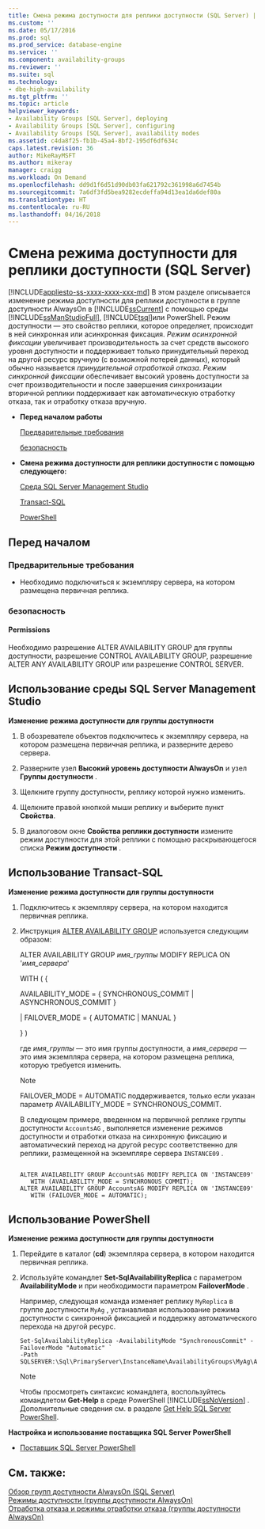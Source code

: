 ```yaml
---
title: Смена режима доступности для реплики доступности (SQL Server) | Документы Майкрософт
ms.custom: ''
ms.date: 05/17/2016
ms.prod: sql
ms.prod_service: database-engine
ms.service: ''
ms.component: availability-groups
ms.reviewer: ''
ms.suite: sql
ms.technology:
- dbe-high-availability
ms.tgt_pltfrm: ''
ms.topic: article
helpviewer_keywords:
- Availability Groups [SQL Server], deploying
- Availability Groups [SQL Server], configuring
- Availability Groups [SQL Server], availability modes
ms.assetid: c4da8f25-fb1b-45a4-8bf2-195df6df634c
caps.latest.revision: 36
author: MikeRayMSFT
ms.author: mikeray
manager: craigg
ms.workload: On Demand
ms.openlocfilehash: dd9d1f6d51d90db03fa621792c361998a6d7454b
ms.sourcegitcommit: 7a6df3fd5bea9282ecdeffa94d13ea1da6def80a
ms.translationtype: HT
ms.contentlocale: ru-RU
ms.lasthandoff: 04/16/2018
---
```

# <a name="change-the-availability-mode-of-an-availability-replica-sql-server"></a>Смена режима доступности для реплики доступности (SQL Server)
[!INCLUDE[appliesto-ss-xxxx-xxxx-xxx-md](../../../includes/appliesto-ss-xxxx-xxxx-xxx-md.md)]
  В этом разделе описывается изменение режима доступности для реплики доступности в группе доступности AlwaysOn в [!INCLUDE[ssCurrent](../../../includes/sscurrent-md.md)] с помощью среды [!INCLUDE[ssManStudioFull](../../../includes/ssmanstudiofull-md.md)], [!INCLUDE[tsql](../../../includes/tsql-md.md)]или PowerShell. Режим доступности — это свойство реплики, которое определяет, происходит в ней синхронная или асинхронная фиксация. *Режим асинхронной фиксации* увеличивает производительность за счет средств высокого уровня доступности и поддерживает только принудительный переход на другой ресурс вручную (с возможной потерей данных), который обычно называется *принудительной отработкой отказа*. *Режим синхронной фиксации* обеспечивает высокий уровень доступности за счет производительности и после завершения синхронизации вторичной реплики поддерживает как автоматическую отработку отказа, так и отработку отказа вручную.  
  
-   **Перед началом работы**  
  
     [Предварительные требования](#Prerequisites)  
  
     [безопасность](#Security)  
  
-   **Смена режима доступности для реплики доступности с помощью следующего:**  
  
     [Среда SQL Server Management Studio](#SSMSProcedure)  
  
     [Transact-SQL](#TsqlProcedure)  
  
     [PowerShell](#PowerShellProcedure)  
  
##  <a name="BeforeYouBegin"></a> Перед началом  
  
###  <a name="Prerequisites"></a> Предварительные требования  
  
-   Необходимо подключиться к экземпляру сервера, на котором размещена первичная реплика.  
  
###  <a name="Security"></a> безопасность  
  
####  <a name="Permissions"></a> Permissions  
 Необходимо разрешение ALTER AVAILABILITY GROUP для группы доступности, разрешение CONTROL AVAILABILITY GROUP, разрешение ALTER ANY AVAILABILITY GROUP или разрешение CONTROL SERVER.  
  
##  <a name="SSMSProcedure"></a> Использование среды SQL Server Management Studio  
 **Изменение режима доступности для группы доступности**  
  
1.  В обозревателе объектов подключитесь к экземпляру сервера, на котором размещена первичная реплика, и разверните дерево сервера.  
  
2.  Разверните узел **Высокий уровень доступности AlwaysOn** и узел **Группы доступности** .  
  
3.  Щелкните группу доступности, реплику которой нужно изменить.  
  
4.  Щелкните правой кнопкой мыши реплику и выберите пункт **Свойства**.  
  
5.  В диалоговом окне **Свойства реплики доступности** измените режим доступности для этой реплики с помощью раскрывающегося списка **Режим доступности** .  
  
##  <a name="TsqlProcedure"></a> Использование Transact-SQL  
 **Изменение режима доступности для группы доступности**  
  
1.  Подключитесь к экземпляру сервера, на котором находится первичная реплика.  
  
2.  Инструкция [ALTER AVAILABILITY GROUP](../../../t-sql/statements/alter-availability-group-transact-sql.md) используется следующим образом:  
  
     ALTER AVAILABILITY GROUP *имя_группы* MODIFY REPLICA ON '*имя_сервера*'  
  
     WITH ( {  
  
     AVAILABILITY_MODE = { SYNCHRONOUS_COMMIT | ASYNCHRONOUS_COMMIT }  
  
     | FAILOVER_MODE = { AUTOMATIC | MANUAL }  
  
     } )  
  
     где *имя_группы* — это имя группы доступности, а *имя_сервера* — это имя экземпляра сервера, на котором размещена реплика, которую требуется изменить.  
  
    > [!NOTE]  
    >  FAILOVER_MODE = AUTOMATIC поддерживается, только если указан параметр AVAILABILITY_MODE = SYNCHRONOUS_COMMIT.  
  
     В следующем примере, введенном на первичной реплике группы доступности `AccountsAG` , выполняется изменение режимов доступности и отработки отказа на синхронную фиксацию и автоматический переход на другой ресурс соответственно для реплики, размещенной на экземпляре сервера `INSTANCE09` .  
  
    ```  
  
    ALTER AVAILABILITY GROUP AccountsAG MODIFY REPLICA ON 'INSTANCE09'  
       WITH (AVAILABILITY_MODE = SYNCHRONOUS_COMMIT);  
    ALTER AVAILABILITY GROUP AccountsAG MODIFY REPLICA ON 'INSTANCE09'  
       WITH (FAILOVER_MODE = AUTOMATIC);  
    ```  
  
##  <a name="PowerShellProcedure"></a> Использование PowerShell  
 **Изменение режима доступности для группы доступности**  
  
1.  Перейдите в каталог (**cd**) экземпляра сервера, в котором находится первичная реплика.  
  
2.  Используйте командлет **Set-SqlAvailabilityReplica** с параметром **AvailabilityMode** и при необходимости параметром **FailoverMode** .  
  
     Например, следующая команда изменяет реплику `MyReplica` в группе доступности `MyAg` , устанавливая использование режима доступности с синхронной фиксацией и поддержку автоматического перехода на другой ресурс.  
  
    ```  
    Set-SqlAvailabilityReplica -AvailabilityMode "SynchronousCommit" -FailoverMode "Automatic" `   
    -Path SQLSERVER:\Sql\PrimaryServer\InstanceName\AvailabilityGroups\MyAg\AvailabilityReplicas\MyReplica  
    ```  
  
    > [!NOTE]  
    >  Чтобы просмотреть синтаксис командлета, воспользуйтесь командлетом **Get-Help** в среде PowerShell [!INCLUDE[ssNoVersion](../../../includes/ssnoversion-md.md)] . Дополнительные сведения см. в разделе [Get Help SQL Server PowerShell](../../../relational-databases/scripting/get-help-sql-server-powershell.md).  
  
 **Настройка и использование поставщика SQL Server PowerShell**  
  
-   [Поставщик SQL Server PowerShell](../../../relational-databases/scripting/sql-server-powershell-provider.md)  
  
## <a name="see-also"></a>См. также:  
 [Обзор групп доступности AlwaysOn (SQL Server)](../../../database-engine/availability-groups/windows/overview-of-always-on-availability-groups-sql-server.md)   
 [Режимы доступности (группы доступности AlwaysOn)](../../../database-engine/availability-groups/windows/availability-modes-always-on-availability-groups.md)   
 [Отработка отказа и режимы отработки отказа (группы доступности AlwaysOn)](../../../database-engine/availability-groups/windows/failover-and-failover-modes-always-on-availability-groups.md)  
  
  
